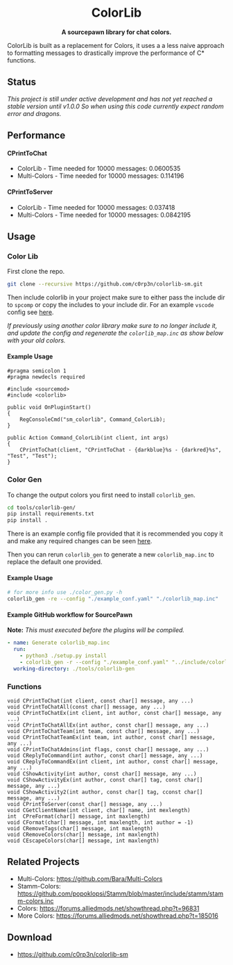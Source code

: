 <h1 align="center">
    ColorLib
</h1>
<p align="center">
    <strong>A sourcepawn library for chat colors.</strong>
</p>

ColorLib is built as a replacement for Colors, it uses a a less naive approach
to formatting messages to drastically improve the performance of C* functions.

## Status

*This project is still under active development and has not yet reached a stable
version until v1.0.0 So when using this code currently expect random error and
dragons.*

## Performance
#### CPrintToChat
 - ColorLib - Time needed for 10000 messages: 0.0600535
 - Multi-Colors - Time needed for 10000 messages: 0.114196
#### CPrintToServer
 - ColorLib - Time needed for 10000 messages: 0.037418‬
 - Multi-Colors - Time needed for 10000 messages: 0.0842195‬

## Usage
### Color Lib
First clone the repo.
```bash
git clone --recursive https://github.com/c0rp3n/colorlib-sm.git
```
Then include colorlib in your project make sure to either pass the include dir
to `spcomp` or copy the includes to your include dir.
For an example `vscode` config see [here](https://gist.github.com/c0rp3n/0f2d84e576bfb471de2a793f56df9758).

*If previously using another color library make sure to no longer include it,
and update the config and regenerate the `colorlib_map.inc` as show below with
your old colors.*

#### Example Usage
```SourcePawn
#pragma semicolon 1
#pragma newdecls required

#include <sourcemod>
#include <colorlib>

public void OnPluginStart()
{
    RegConsoleCmd("sm_colorlib", Command_ColorLib);
}

public Action Command_ColorLib(int client, int args)
{
    CPrintToChat(client, "CPrintToChat - {darkblue}%s - {darkred}%s", "Test", "Test");
}
```

### Color Gen
To change the output colors you first need to install `colorlib_gen`.
```bash
cd tools/colorlib-gen/
pip install requirements.txt
pip install .
```

There is an example config file provided that it is recommended you copy it and
make any required changes can be seen [here](tools/example_conf.yaml).

Then you can rerun `colorlib_gen` to generate a new `colorlib_map.inc` to
replace the default one provided.

#### Example Usage
```bash
# for more info use ./color_gen.py -h
colorlib_gen -re --config "./example_conf.yaml" "./colorlib_map.inc"
```

#### Example GitHub workflow for SourcePawn
__Note:__ _This must executed before the plugins will be compiled._
```yaml
- name: Generate colorlib_map.inc
  run:
    - python3 ./setup.py install
    - colorlib_gen -r --config "./example_conf.yaml" "../include/colorlib_map.inc"
  working-directory: ./tools/colorlib-gen
```

### Functions
```SourcePawn
void CPrintToChat(int client, const char[] message, any ...)
void CPrintToChatAll(const char[] message, any ...)
void CPrintToChatEx(int client, int author, const char[] message, any ...)
void CPrintToChatAllEx(int author, const char[] message, any ...)
void CPrintToChatTeam(int team, const char[] message, any ...)
void CPrintToChatTeamEx(int team, int author, const char[] message, any ...)
void CPrintToChatAdmins(int flags, const char[] message, any ...)
void CReplyToCommand(int author, const char[] message, any ...)
void CReplyToCommandEx(int client, int author, const char[] message, any ...)
void CShowActivity(int author, const char[] message, any ...)
void CShowActivityEx(int author, const char[] tag, const char[] message, any ...)
void CShowActivity2(int author, const char[] tag, cconst char[] message, any ...)
void CPrintToServer(const char[] message, any ...)
void CGetClientName(int client, char[] name, int mexlength)
int  CPreFormat(char[] message, int maxlength)
void CFormat(char[] message, int maxlength, int author = -1)
void CRemoveTags(char[] message, int maxlength)
void CRemoveColors(char[] message, int maxlength)
void CEscapeColors(char[] message, int maxlength)
```

## Related Projects
 - Multi-Colors: https://github.com/Bara/Multi-Colors
 - Stamm-Colors: https://github.com/popoklopsi/Stamm/blob/master/include/stamm/stamm-colors.inc
 - Colors: https://forums.alliedmods.net/showthread.php?t=96831
 - More Colors: https://forums.alliedmods.net/showthread.php?t=185016

## Download
 - https://github.com/c0rp3n/colorlib-sm

